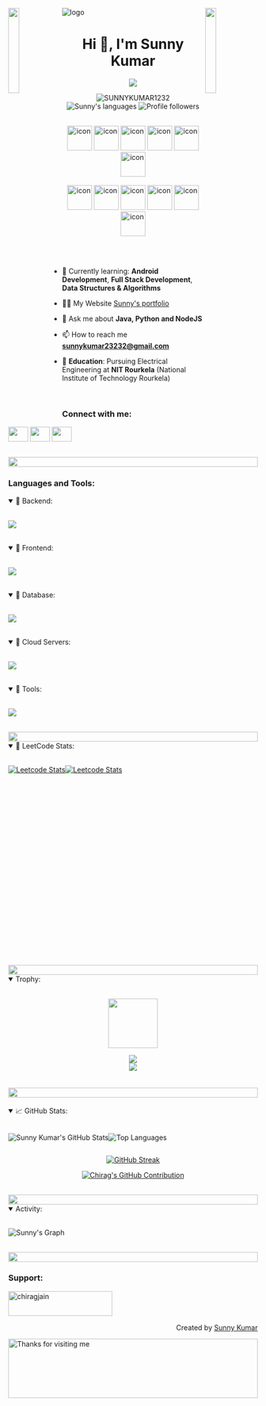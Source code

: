 ![logo](sunny.png)
<img align="left" src="https://user-images.githubusercontent.com/65187002/144930161-2f783401-8d27-4fdf-a2f7-cc0ba32f1f1f.gif" width="21%" style="display:inline;"><img align="right" src="https://user-images.githubusercontent.com/65187002/144930161-2f783401-8d27-4fdf-a2f7-cc0ba32f1f1f.gif" width="21%" style="display:inline;">

<!-- into -->
<h1 align="center">Hi 👋, I'm Sunny Kumar</h1>
<p align="center">
  <a href="https://github.com/Ratheshan03/readme-typing-svg"><img src="https://readme-typing-svg.herokuapp.com?lines=Android+Developer;Full+Stack+Developer;Aspiring+Learner&center=true&width=500&height=50"></a>
</p>
<p align="center">
</p>
<p align="center"> 
 <img src="https://komarev.com/ghpvc/?username=SUNNYKUMAR1232&label=Profile%20views&color=0e75b6&style=flat" alt="SUNNYKUMAR1232" /> 
  <img src="https://img.shields.io/badge/Languages-Python | Java | PHP | Typescript | Node | React -green.svg" alt="Sunny's languages" /> 
 <img alt="Profile followers" src="https://img.shields.io/github/followers/SUNNYKUMAR1232"> 
</p>
<!-- Intro End -->
<br>
<!-- Stacks -->
<div align="center">
  <img src="https://techstack-generator.vercel.app/java-icon.svg" alt="icon" width="50" height="50" />
  <img src="https://techstack-generator.vercel.app/python-icon.svg" alt="icon" width="50" height="50" />
  <img src="https://techstack-generator.vercel.app/ts-icon.svg" alt="icon" width="50" height="50" />
  <img src="https://techstack-generator.vercel.app/js-icon.svg" alt="icon"width="50" height="50" />
  <img src="https://techstack-generator.vercel.app/react-icon.svg" alt="icon" width="50" height="50" />
 <img src="https://techstack-generator.vercel.app/mysql-icon.svg" alt="icon" width="50" height="50" />
</div>
<br>

<div align="center">
  <img src="https://techstack-generator.vercel.app/docker-icon.svg" alt="icon" width="50" height="50" />
  <img src="https://techstack-generator.vercel.app/aws-icon.svg" alt="icon" width="50" height="50" />
  <img src="https://techstack-generator.vercel.app/github-icon.svg" alt="icon" width="50" height="50" />
  <img src="https://techstack-generator.vercel.app/prettier-icon.svg" alt="icon" width="50" height="50" />
  <img src="https://techstack-generator.vercel.app/restapi-icon.svg" alt="icon" width="50" height="50" />
  <img src="https://techstack-generator.vercel.app/graphql-icon.svg" alt="icon" width="50" height="50" />
</div>


<br><br>

<!-- End -->

- 🌱 Currently learning: **Android Development**, **Full Stack Development**, 
**Data Structures & Algorithms** 



- 👨‍💻 My Website [Sunny's portfolio](http://)

- 💬 Ask me about **Java, Python and NodeJS**

- 📫 How to reach me **sunnykumar23232@gmail.com**
- 🏫 **Education**: Pursuing Electrical Engineering at **NIT Rourkela** (National Institute of Technology Rourkela)
<br>

<h3 align="left">Connect with me:</h3>
<p align="left">
<a href="https://linkedin.com/in/sunny-kumar-620s" target="blank"><img align="center" src="https://raw.githubusercontent.com/rahuldkjain/github-profile-readme-generator/master/src/images/icons/Social/linked-in-alt.svg" alt=" " height="30" width="40" /></a>
<a href="https://instagram.com/sunny.kumar232" target="blank"><img align="center" src="https://raw.githubusercontent.com/rahuldkjain/github-profile-readme-generator/master/src/images/icons/Social/instagram.svg" alt=" " height="30" width="40" /></a>
<a href="https://www.youtube.com/" target="blank"><img align="center" src="https://raw.githubusercontent.com/rahuldkjain/github-profile-readme-generator/master/src/images/icons/Social/youtube.svg" alt=" " height="30" width="40" /></a>
</p>
<br>


<img src="https://i.imgur.com/dBaSKWF.gif" height="20" width="100%">

<h3 align="left">Languages and Tools:</h3>
<details open="">
<summary>
 📔 Backend:
</summary>
<br>
<p align="left">
  <a href="https://skillicons.dev">
    <img src="https://skillicons.dev/icons?i=php,laravel,java,nodejs,py,spring,flask,fastapi,express,nestjs" />
  </a>
</p>
</details>
<br>
<details open="">
<summary>
 📔 Frontend:
</summary>
<br>
<p align="left">
  <a href="https://skillicons.dev">
    <img src="https://skillicons.dev/icons?i=ts,js,react,nextjs,redux,tailwind,materialui" />
  </a>
</p>
</details>
<br>
<details open="">
<summary>
 📔 Database:
</summary>
<br>
<p align="left">
  <a href="https://skillicons.dev">
    <img src="https://skillicons.dev/icons?i=mongodb,mysql,postgresql" />
  </a>
</p>
</details>
<br>
<details open="">
<summary>
 📔 Cloud Servers:
</summary>
<br>
<p align="left">
  <a href="https://skillicons.dev">
    <img src="https://skillicons.dev/icons?i=azure,aws,gcp,firebase,cloudflare" />
  </a>
</p>
</details>
<br>
<details open="">
<summary>
 📔 Tools:
</summary>
<br>
<p align="left">
  <a href="https://skillicons.dev">
    <img src="https://skillicons.dev/icons?i=git,github,docker,figma,xd,idea,vscode,postman,linux" />
  </a>
</p>
</details>
<br/>

<!-- <img src="https://i.imgur.com/dBaSKWF.gif" height="20" width="100%">

<details open="">
<summary>
 💼 Projects:
</summary>
<br>
<p align="left">
  <a href="https://skillicons.dev">
    <img src="https://skillicons.dev/icons?i=git,github,docker,figma,xd,idea,vscode,postman,linux" />
  </a>
</p>
</details>
<br/> -->

<img src="https://i.imgur.com/dBaSKWF.gif" height="20" width="100%">
<details open="">
<summary>
 🏅 LeetCode Stats:
</summary>
<br>


<div  style="display:flex;height:400px;" align="center" >
<div style="height:200px;">

[![Leetcode Stats](https://leetcard.jacoblin.cool/sunnykumar23232?ext=heatmap)](https://leetcode.com/sunnykumar23232)
</div>
<div style="height:200px;">

[![Leetcode Stats](https://leetcard.jacoblin.cool/sunnykumar23232?ext=contest)](https://leetcode.com/sunnykumar23232)
</div>
</div>
</details>
<br/>

<img src="https://i.imgur.com/dBaSKWF.gif" height="20" width="100%">

<details open="">
<summary>
 Trophy:
</summary>
<br>


<p align="center">
<img src="https://media.tenor.com/0ENB5HuTH0gAAAAi/trophy-beker.gif"  width="100px" height="100px"></p>
  
<div align="center">
<img src="https://github-profile-trophy.vercel.app/?username=SUNNYKUMAR1232&theme=matrix&no-bg=true&no-frame=true&row=1&column=4&title=MultiLanguage,Commits,PullRequest,Reviews">
 </div>

<div align="center">
<img src="https://github-profile-trophy.vercel.app/?username=SUNNYKUMAR1232&theme=matrix&no-bg=true&no-frame=true&row=1&column=4&title=Repositories,Organizations,Stars,Followers">
 </div>
 <br><br>

<img src="https://i.imgur.com/dBaSKWF.gif" height="20" width="100%">
</details>
<br>


<details open="">
<summary>
📈 GitHub Stats:
</summary>
<br>
<div align="center">

<div style="display: flex;flex-direction:row:" >
<div>

![Sunny Kumar's GitHub Stats](https://github-readme-stats.vercel.app/api?username=sunnykumar1232&show_icons=true&theme=radical)
</div>
<div>

![Top Languages](https://github-readme-stats.vercel.app/api/top-langs/?username=sunnykumar1232&layout=compact&theme=radical)
</div>

</div>


[![GitHub Streak](https://streak-stats.demolab.com/?user=SUNNYKUMAR1232&theme=midnight-purple)](https://git.io/streak-stats)


<p align="center">
  <a href="https://github.com/chirag307">
    <img src="https://github-profile-summary-cards.vercel.app/api/cards/profile-details?username=SUNNYKUMAR1232&theme=radical" alt="Chirag's GitHub Contribution"/>
  </a>
</p>
</div>
</details>
<br/>


<img src="https://i.imgur.com/dBaSKWF.gif" height="20" width="100%">


<details open="">
<summary>
 <span element="h2" align="left">Activity:</span>
</summary>
<br>

![Sunny's Graph](https://github-readme-activity-graph.vercel.app/graph?username=SUNNYKUMAR1232&custom_title=Sunny's%20GitHub%20Activity%20Graph&bg_color=0D1117&color=7F3FBF&line=7F3FBF&point=7F3FBF&area_color=FFFFFF&title_color=FFFFFF&area=true)
</details>
<br>


<!-- <details open="">
<summary>
 <span element="h2" align="left">Achievements:</span>
</summary>
<br>

[![An image of @supuna97's Holopin badges, which is a link to view their full Holopin profile](https://holopin.me/supuna97)](https://holopin.io/@supuna97)
<br>
</details>
<br> -->

<img src="https://i.imgur.com/dBaSKWF.gif" height="20" width="100%">

<h3 align="left">Support:</h3>
<p><a href="https://www.buymeacoffee.com/"> <img align="left" src="https://cdn.buymeacoffee.com/buttons/v2/default-yellow.png" height="50" width="210" alt="chiragjain" /></a></p><br><br>
<br>
<p align="right" > Created by <a href="http://supun.traditionalme.life">Sunny Kumar</a></p>
<img height="120" alt="Thanks for visiting me" width="100%" src="https://raw.githubusercontent.com/BrunnerLivio/brunnerlivio/master/images/marquee.svg" />
<br />



<!-- 
<a href="https://stackoverflow.com/users/9565088/supun-nanayakkara" target="blank"><img align="center" src="https://raw.githubusercontent.com/rahuldkjain/github-profile-readme-generator/master/src/images/icons/Social/stack-overflow.svg" alt="supun-nanayakkara" height="30" width="40" /></a>
<a href="https://fb.com/supun.nanayakkaraii" target="blank"><img align="center" src="https://raw.githubusercontent.com/rahuldkjain/github-profile-readme-generator/master/src/images/icons/Social/facebook.svg" alt="supun.nanayakkaraii" height="30" width="40" /></a> -->